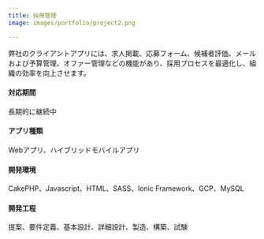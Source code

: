 ```yaml
---
title: 採用管理
image: images/portfolio/project2.png

---
```

弊社のクライアントアプリには、求人掲載、応募フォーム、候補者評価、メールおよび予算管理、オファー管理などの機能があり、採用プロセスを最適化し、組織の効率を向上させます。

#### 対応期間
長期的に継続中

#### アプリ種類
Webアプリ、ハイブリッドモバイルアプリ

#### 開発環境
CakePHP、Javascript、HTML、SASS、Ionic Framework、GCP、MySQL

#### 開発工程
提案、要件定義、基本設計、詳細設計、製造、構築、試験
